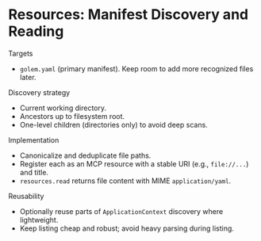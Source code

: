 # Resources: Manifest Discovery and Reading

Targets
- `golem.yaml` (primary manifest). Keep room to add more recognized files later.

Discovery strategy
- Current working directory.
- Ancestors up to filesystem root.
- One-level children (directories only) to avoid deep scans.

Implementation
- Canonicalize and deduplicate file paths.
- Register each as an MCP resource with a stable URI (e.g., `file://...`) and title.
- `resources.read` returns file content with MIME `application/yaml`.

Reusability
- Optionally reuse parts of `ApplicationContext` discovery where lightweight.
- Keep listing cheap and robust; avoid heavy parsing during listing. 
